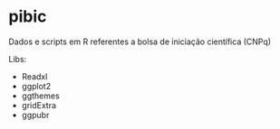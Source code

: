 # pibic
Dados e scripts em R referentes a bolsa de iniciação científica (CNPq)

Libs: 
- Readxl
- ggplot2
- ggthemes
- gridExtra
- ggpubr
